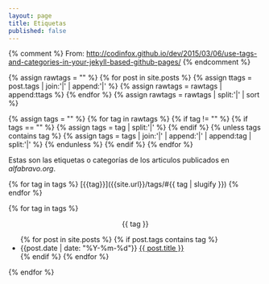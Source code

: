 ```yaml
---
layout: page
title: Etiquetas
published: false
---
```


{% comment %}
From:
 http://codinfox.github.io/dev/2015/03/06/use-tags-and-categories-in-your-jekyll-based-github-pages/
{% endcomment %}

{% assign rawtags = "" %}
{% for post in site.posts %}
	{% assign ttags = post.tags | join:'|' | append:'|' %}
	{% assign rawtags = rawtags | append:ttags %}
{% endfor %}
{% assign rawtags = rawtags | split:'|' | sort %}

{% assign tags = "" %}
{% for tag in rawtags %}
	{% if tag != "" %}
		{% if tags == "" %}
			{% assign tags = tag | split:'|' %}
		{% endif %}
		{% unless tags contains tag %}
			{% assign tags = tags | join:'|' | append:'|' | append:tag | split:'|' %}
		{% endunless %}
	{% endif %}
{% endfor %}

Estas son las etiquetas o categorías de los articulos publicados en
_alfabravo.org_.

{% for tag in tags %}
[{{tag}}]({{site.url}}/tags/#{{ tag | slugify }}) {% endfor %}

{% for tag in tags %}
<div id="{{ tag | slugify }}"><center>{{ tag }}</center></div>

<ul>
{% for post in site.posts %}
{% if post.tags contains tag %} <li> {{post.date | date: "%Y-%m-%d"}} <a href="{{ post.url }}">{{ post.title }}</a> </li> {% endif %}
{% endfor %}
</ul>

{% endfor %}
